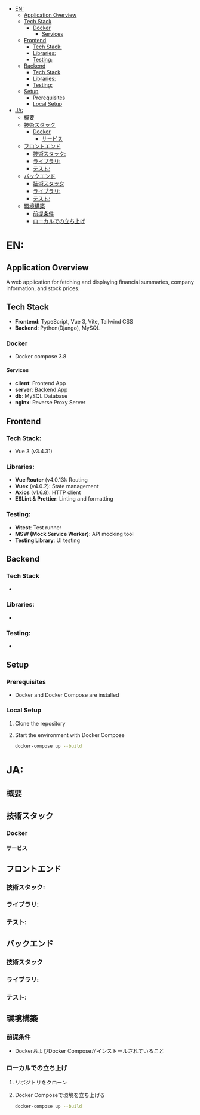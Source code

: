 - [EN:](#en)
  - [Application Overview](#application-overview)
  - [Tech Stack](#tech-stack)
    - [Docker](#docker)
      - [Services](#services)
  - [Frontend](#frontend)
    - [Tech Stack:](#tech-stack-1)
    - [Libraries:](#libraries)
    - [Testing:](#testing)
  - [Backend](#backend)
    - [Tech Stack](#tech-stack-2)
    - [Libraries:](#libraries-1)
    - [Testing:](#testing-1)
  - [Setup](#setup)
    - [Prerequisites](#prerequisites)
    - [Local Setup](#local-setup)
- [JA:](#ja)
  - [概要](#概要)
  - [技術スタック](#技術スタック)
    - [Docker](#docker-1)
      - [サービス](#サービス)
  - [フロントエンド](#フロントエンド)
    - [技術スタック:](#技術スタック-1)
    - [ライブラリ:](#ライブラリ)
    - [テスト:](#テスト)
  - [バックエンド](#バックエンド)
    - [技術スタック](#技術スタック-2)
    - [ライブラリ:](#ライブラリ-1)
    - [テスト:](#テスト-1)
  - [環境構築](#環境構築)
    - [前提条件](#前提条件)
    - [ローカルでの立ち上げ](#ローカルでの立ち上げ)

# EN:
## Application Overview
A web application for fetching and displaying financial summaries, company information, and stock prices.

## Tech Stack
- **Frontend**: TypeScript, Vue 3, Vite, Tailwind CSS
- **Backend**: Python(Django), MySQL

### Docker
- Docker compose 3.8

#### Services
- **client**: Frontend App
- **server**: Backend App
- **db**: MySQL Database
- **nginx**: Reverse Proxy Server

## Frontend

### Tech Stack:
- Vue 3 (v3.4.31)

### Libraries:
- **Vue Router** (v4.0.13): Routing
- **Vuex** (v4.0.2): State management
- **Axios** (v1.6.8): HTTP client
- **ESLint & Prettier**: Linting and formatting

### Testing:
- **Vitest**: Test runner
- **MSW (Mock Service Worker)**: API mocking tool
- **Testing Library**: UI testing

## Backend

### Tech Stack
- 

### Libraries:
- 

### Testing:
- 

## Setup

### Prerequisites
- Docker and Docker Compose are installed

### Local Setup

1. Clone the repository

2. Start the environment with Docker Compose
   ```bash
   docker-compose up --build
   ```

# JA:
## 概要


## 技術スタック

### Docker

#### サービス

## フロントエンド

### 技術スタック:

### ライブラリ:

### テスト:

## バックエンド

### 技術スタック

### ライブラリ:

### テスト:

## 環境構築

### 前提条件
- DockerおよびDocker Composeがインストールされていること

### ローカルでの立ち上げ

1. リポジトリをクローン

2. Docker Composeで環境を立ち上げる
   ```bash
   docker-compose up --build
   ```